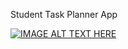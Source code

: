 Student Task Planner App

[![IMAGE ALT TEXT HERE](https://img.youtube.com/vi/rBZtGi_Cx1s/0.jpg)](https://www.youtube.com/watch?v=rBZtGi_Cx1s)

